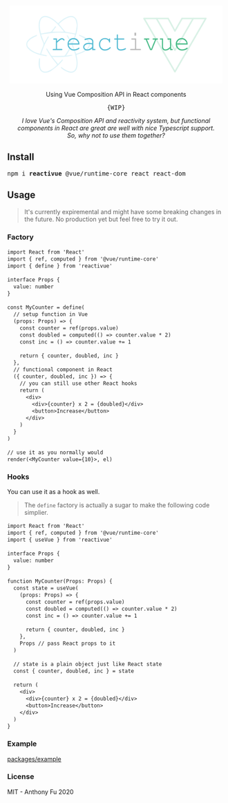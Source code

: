 <p align="center">
<img src="./screenshots/logo.svg" height="180"/></p>

<p align="center">Using Vue Composition API in React components</p>

<pre align="center">{WIP}</pre>

<p align="center"><em>I love Vue's Composition API and reactivity system, but functional components in React are great are well with nice Typescript support. <br>So, why not to use them together?</em></p>


## Install

<pre>
npm i <b>reactivue</b> @vue/runtime-core react react-dom
</pre>

## Usage

> It's currently expiremental and might have some breaking changes in the future. No production yet but feel free to try it out.

### Factory

```tsx
import React from 'React'
import { ref, computed } from '@vue/runtime-core'
import { define } from 'reactivue'

interface Props {
  value: number
}

const MyCounter = define(
  // setup function in Vue
  (props: Props) => {
    const counter = ref(props.value)
    const doubled = computed(() => counter.value * 2)
    const inc = () => counter.value += 1

    return { counter, doubled, inc }
  },
  // functional component in React
  ({ counter, doubled, inc }) => {
    // you can still use other React hooks
    return (
      <div>
        <div>{counter} x 2 = {doubled}</div>
        <button>Increase</button>
      </div>
    )
  }
)

// use it as you normally would
render(<MyCounter value={10}>, el)
```

### Hooks

You can use it as a hook as well.

> The `define` factory is actually a sugar to make the following code simplier.


```tsx
import React from 'React'
import { ref, computed } from '@vue/runtime-core'
import { useVue } from 'reactivue'

interface Props {
  value: number
}

function MyCounter(Props: Props) {
  const state = useVue(
    (props: Props) => {
      const counter = ref(props.value)
      const doubled = computed(() => counter.value * 2)
      const inc = () => counter.value += 1

      return { counter, doubled, inc }
    },
    Props // pass React props to it
  )

  // state is a plain object just like React state
  const { counter, doubled, inc } = state

  return (
    <div>
      <div>{counter} x 2 = {doubled}</div>
      <button>Increase</button>
    </div>
  )
}
```

### Example

[packages/example](./packages/example)

### License

MIT - Anthony Fu 2020
